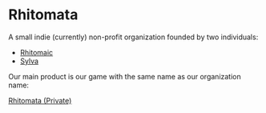 # Rhitomata
A small indie (currently) non-profit organization founded by two individuals:
- [Rhitomaic](https://github.com/Rhitomaic)
- [Sylva](https://github.com/glx-slv)

Our main product is our game with the same name as our organization name:

[Rhitomata (Private)](https://github.com/Rhitomata/Rhitomata)
